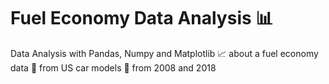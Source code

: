 # Fuel Economy Data Analysis 📊
Data Analysis with Pandas, Numpy and Matplotlib 📈 about a fuel economy data 💸 from US car models 🚗 from 2008 and 2018
